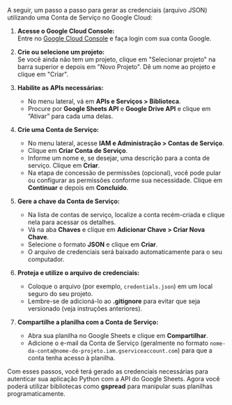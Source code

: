 A seguir, um passo a passo para gerar as credenciais (arquivo JSON) utilizando uma Conta de Serviço no Google Cloud:

1. **Acesse o Google Cloud Console:**  
   Entre no [Google Cloud Console](https://console.cloud.google.com/) e faça login com sua conta Google.

2. **Crie ou selecione um projeto:**  
   Se você ainda não tem um projeto, clique em "Selecionar projeto" na barra superior e depois em "Novo Projeto". Dê um nome ao projeto e clique em "Criar".

3. **Habilite as APIs necessárias:**  
   - No menu lateral, vá em **APIs e Serviços > Biblioteca**.  
   - Procure por **Google Sheets API** e **Google Drive API** e clique em “Ativar” para cada uma delas.

4. **Crie uma Conta de Serviço:**  
   - No menu lateral, acesse **IAM e Administração > Contas de Serviço**.  
   - Clique em **Criar Conta de Serviço**.  
   - Informe um nome e, se desejar, uma descrição para a conta de serviço. Clique em **Criar**.
   - Na etapa de concessão de permissões (opcional), você pode pular ou configurar as permissões conforme sua necessidade. Clique em **Continuar** e depois em **Concluído**.

5. **Gere a chave da Conta de Serviço:**  
   - Na lista de contas de serviço, localize a conta recém-criada e clique nela para acessar os detalhes.  
   - Vá na aba **Chaves** e clique em **Adicionar Chave > Criar Nova Chave**.  
   - Selecione o formato **JSON** e clique em **Criar**.  
   - O arquivo de credenciais será baixado automaticamente para o seu computador.

6. **Proteja e utilize o arquivo de credenciais:**  
   - Coloque o arquivo (por exemplo, `credentials.json`) em um local seguro do seu projeto.  
   - Lembre-se de adicioná-lo ao **.gitignore** para evitar que seja versionado (veja instruções anteriores).

7. **Compartilhe a planilha com a Conta de Serviço:**  
   - Abra sua planilha no Google Sheets e clique em **Compartilhar**.  
   - Adicione o e-mail da Conta de Serviço (geralmente no formato `nome-da-conta@nome-do-projeto.iam.gserviceaccount.com`) para que a conta tenha acesso à planilha.

Com esses passos, você terá gerado as credenciais necessárias para autenticar sua aplicação Python com a API do Google Sheets. Agora você poderá utilizar bibliotecas como **gspread** para manipular suas planilhas programaticamente.